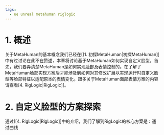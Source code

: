 ```yaml
---
tags:
  - ue unreal metahuman riglogic
---
```


# 1. 概述

关于MetaHuman的基本概念我们已经在[[1. 初探MetaHuman|初探MetaHuman]]中有过讨论在此不在赘述，本章将讨论基于MetaHuman如何实现自定义脸型。首先，我们要弄清楚MetaHuman是如何实现脸部及表情控制的，在了解了MetaHuman脸部实现方案后才能涉及到如何对其修改扩展以实现运行时自定义脸型等脸部特征以适配原本的表情变化。跟多关于MetaHuman面部表情方案的内容请查看[4. RigLogic|RigLogic]]。

# 2. 自定义脸型的方案探索

通过[[4. RigLogic|RigLogic]]中的介绍，我们了解到RigLogic的核心方案是：通过曲线